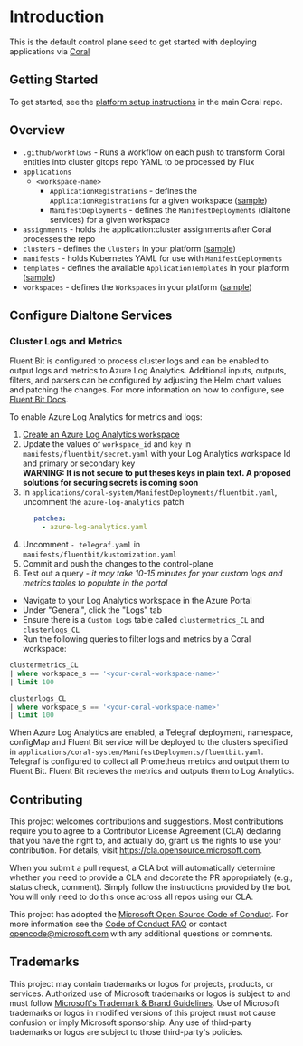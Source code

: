 # Introduction

This is the default control plane seed to get started with deploying applications via [Coral](https://github.com/microsoft/coral)

## Getting Started

To get started, see the [platform setup instructions](https://github.com/microsoft/coral/blob/main/docs/platform-setup.md) in the main Coral repo.

## Overview

- `.github/workflows` - Runs a workflow on each push to transform Coral entities into cluster gitops repo YAML to be processed by Flux
- `applications`
  - `<workspace-name>`
    - `ApplicationRegistrations` - defines the `ApplicationRegistrations` for a given workspace ([sample](https://github.com/microsoft/coral/blob/main/docs/samples/ApplicationRegistration.yaml))
    - `ManifestDeployments` - defines the `ManifestDeployments` (dialtone services) for a given workspace
- `assignments` - holds the application:cluster assignments after Coral processes the repo
- `clusters` - defines the `Clusters` in your platform ([sample](https://github.com/microsoft/coral/blob/main/docs/samples/Cluster.yaml))
- `manifests` - holds Kubernetes YAML for use with `ManifestDeployments`
- `templates` - defines the available `ApplicationTemplates` in your platform ([sample](https://github.com/microsoft/coral/blob/main/docs/samples/ApplicationTemplate.yaml))
- `workspaces` - defines the `Workspaces` in your platform ([sample](https://github.com/microsoft/coral/blob/main/docs/samples/Workspace.yaml))

## Configure Dialtone Services

### Cluster Logs and Metrics

Fluent Bit is configured to process cluster logs and can be enabled to output logs and metrics to Azure Log Analytics. Additional inputs, outputs, filters, and parsers can be configured by adjusting the Helm chart values and patching the changes. For more information on how to configure, see [Fluent Bit Docs](https://docs.fluentbit.io/manual/). 

To enable Azure Log Analytics for metrics and logs:

1. [Create an Azure Log Analytics workspace](https://docs.microsoft.com/en-us/azure/azure-monitor/logs/quick-create-workspace)
2. Update the values of `workspace_id` and `key` in `manifests/fluentbit/secret.yaml` with your Log Analytics workspace Id and primary or secondary key  
  **WARNING: It is not secure to put theses keys in plain text. A proposed solutions for securing secrets is coming soon**
3. In `applications/coral-system/ManifestDeployments/fluentbit.yaml`, uncomment the `azure-log-analytics` patch
``` yaml
      patches:
        - azure-log-analytics.yaml
``` 
4. Uncomment `- telegraf.yaml` in `manifests/fluentbit/kustomization.yaml`
5. Commit and push the changes to the control-plane
6. Test out a query - *it may take 10-15 minutes for your custom logs and metrics tables to populate in the portal*
  - Navigate to your Log Analytics workspace in the Azure Portal
  - Under "General", click the "Logs" tab
  - Ensure there is a `Custom Logs` table called `clustermetrics_CL` and `clusterlogs_CL`
  - Run the following queries to filter logs and metrics by a Coral workspace:
  
``` SQL
clustermetrics_CL
| where workspace_s == '<your-coral-workspace-name>'
| limit 100
```

``` SQL
clusterlogs_CL
| where workspace_s == '<your-coral-workspace-name>'
| limit 100
```

When Azure Log Analytics are enabled, a Telegraf deployment, namespace, configMap and Fluent Bit service will be deployed to the clusters specified in `applications/coral-system/ManifestDeployments/fluentbit.yaml`. Telegraf is configured to collect all Prometheus metrics and output them to Fluent Bit. Fluent Bit recieves the metrics and outputs them to Log Analytics.

## Contributing

This project welcomes contributions and suggestions.  Most contributions require you to agree to a
Contributor License Agreement (CLA) declaring that you have the right to, and actually do, grant us
the rights to use your contribution. For details, visit https://cla.opensource.microsoft.com.

When you submit a pull request, a CLA bot will automatically determine whether you need to provide
a CLA and decorate the PR appropriately (e.g., status check, comment). Simply follow the instructions
provided by the bot. You will only need to do this once across all repos using our CLA.

This project has adopted the [Microsoft Open Source Code of Conduct](https://opensource.microsoft.com/codeofconduct/).
For more information see the [Code of Conduct FAQ](https://opensource.microsoft.com/codeofconduct/faq/) or
contact [opencode@microsoft.com](mailto:opencode@microsoft.com) with any additional questions or comments.

## Trademarks

This project may contain trademarks or logos for projects, products, or services. Authorized use of Microsoft 
trademarks or logos is subject to and must follow 
[Microsoft's Trademark & Brand Guidelines](https://www.microsoft.com/en-us/legal/intellectualproperty/trademarks/usage/general).
Use of Microsoft trademarks or logos in modified versions of this project must not cause confusion or imply Microsoft sponsorship.
Any use of third-party trademarks or logos are subject to those third-party's policies.
